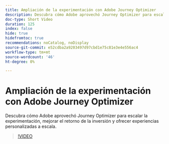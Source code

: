 ```yaml
---
title: Ampliación de la experimentación con Adobe Journey Optimizer
description: Descubra cómo Adobe aprovechó Journey Optimizer para escalar la experimentación, mejorar el retorno de la inversión y ofrecer experiencias personalizadas a escala.
doc-type: Short Video
duration: 125
index: false
hide: true
hidefromtoc: true
recommendations: noCatalog, noDisplay
source-git-commit: e52cdba2a9203497d97cbd1e75c81e3e4e556ac4
workflow-type: tm+mt
source-wordcount: '46'
ht-degree: 0%

---
```



# Ampliación de la experimentación con Adobe Journey Optimizer

Descubra cómo Adobe aprovechó Journey Optimizer para escalar la experimentación, mejorar el retorno de la inversión y ofrecer experiencias personalizadas a escala.

<!-- 72_S531_3442531_124_scaling-experimentation-with-adobe-journey-optimizer -->
>[!VIDEO](https://video.tv.adobe.com/v/3458240/?learn=on&enablevpops=true)
